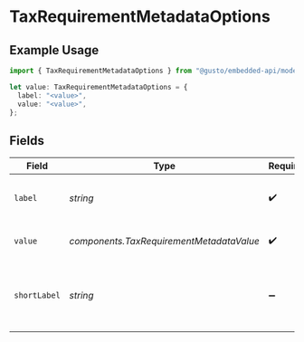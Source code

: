 # TaxRequirementMetadataOptions

## Example Usage

```typescript
import { TaxRequirementMetadataOptions } from "@gusto/embedded-api/models/components/taxrequirementmetadata.js";

let value: TaxRequirementMetadataOptions = {
  label: "<value>",
  value: "<value>",
};
```

## Fields

| Field                                                | Type                                                 | Required                                             | Description                                          |
| ---------------------------------------------------- | ---------------------------------------------------- | ---------------------------------------------------- | ---------------------------------------------------- |
| `label`                                              | *string*                                             | :heavy_check_mark:                                   | A customer facing label for the answer               |
| `value`                                              | *components.TaxRequirementMetadataValue*             | :heavy_check_mark:                                   | The actual value to be submitted                     |
| `shortLabel`                                         | *string*                                             | :heavy_minus_sign:                                   | A less verbose label that may sometimes be available |